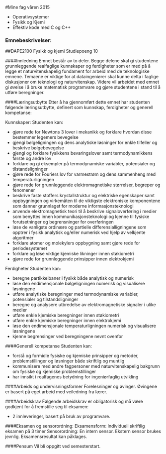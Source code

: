 #Mine fag våren 2015
- Operativsystemer
- Fysikk og Kjemi
- Effektiv kode med C og C++

### Emnebeskrivelser:

##DAPE2100 Fysikk og kjemi
Studiepoeng 10

####Innledning
Emnet består av to deler. Begge delene skal gi studentene grunnleggende realfaglige
kunnskaper og ferdigheter som er med på å legge et naturvitenskapelig fundament for arbeid
med de teknologiske emnene. Temaene er viktige for at dataingeniører skal kunne delta i
faglige diskusjoner om teknologi og naturvitenskap. Videre vil arbeidet med emnet gi øvelse i
å bruke matematisk programvare og gjøre studentene i stand til å utføre beregninger.

####Læringsutbytte
Etter å ha gjennomført dette emnet har studenten følgende læringsutbytte, definert som
kunnskap, ferdigheter og generell kompetanse:

Kunnskaper:
Studenten kan:
- gjøre rede for Newtons 3 lover i mekanikk og forklare hvordan disse bestemmer
legemers bevegelse
- gjengi bølgeligningen og dens analytiske løsninger for enkle tilfeller og beskrive
bølgebevegelse
- gjengi og forklare fysikkens bevaringslover samt termodynamikkens første og andre
lov
- forklare og gi eksempler på termodynamiske variabler, potensialer og
tilstandsligninger
- gjøre rede for Fouriers lov for varmestrøm og dens sammenheng med
temperaturligningen
- gjøre rede for grunnleggende elektromagnetiske størrelser, begreper og fenomener
- beskrive faste stoffers krystallstruktur og elektriske egenskaper samt oppbygningen
og virkemåten til de viktigste elektroniske komponentene som danner grunnlaget for
moderne informasjonsteknologi
- anvende elektromagnetisk teori til å beskrive signaloverføring i medier som benyttes
innen kommunikasjonsteknologi og kjenne til fysiske forutsetninger og begrensninger
for overføringen
- løse de vanligste ordinære og partielle differensialligningene som opptrer i fysikk
analytisk og/eller numerisk ved hjelp av velkjente algoritmer
- forklare atomer og molekylers oppbygning samt gjøre rede for periodesystemet
- forklare og løse viktige kjemiske likninger innen støkiometri
- gjøre rede for grunnleggende prinsipper innen elektrokjemi

Ferdigheter
Studenten kan:
- beregne partikkelbaner i fysikk både analytisk og numerisk
- løse den endimensjonale bølgeligningen numerisk og visualisere løsningene
- utføre analytiske beregninger med termodynamiske variabler, potensialer og
tilstandsligninger
- beregne og analysere utbredelse av elektromagnetiske signaler i ulike medier
- utføre enkle kjemiske beregninger innen støkiometri
- utføre enkle kjemiske beregninger innen elektrokjemi
- løse den endimensjonale temperaturligningen numerisk og visualisere løsningene
- kjenne begrensinger ved beregningene nevnt ovenfor

####Generell kompetanse
Studenten kan:
- forstå og formidle fysiske og kjemiske prinsipper og metoder, problemstillinger og
løsninger både skriftlig og muntlig
- kommunisere med andre fagpersoner med naturvitenskapelig bakgrunn om fysiske
og kjemiske problemstillinger
- har innsikt i realfagenes betydning for ingeniørfaglig utvikling

####Arbeids og undervisningsformer
Forelesninger og øvinger. Øvingene er basert på eget arbeid med veiledning fra lærer.

####Arbeidskrav
Følgende arbeidskrav er obligatorisk og må være godkjent for å fremstille seg til eksamen:
- 2 innleveringer, basert på bruk av programvare.

####Eksamen og sensorordning:
Eksamensform: Individuell skriftlig eksamen på 3 timer
Sensorordning: En intern sensor. Ekstern sensor brukes jevnlig.
Eksamensresultat kan påklages.

####Pensum
Vil bli oppgitt ved semesterstart.
